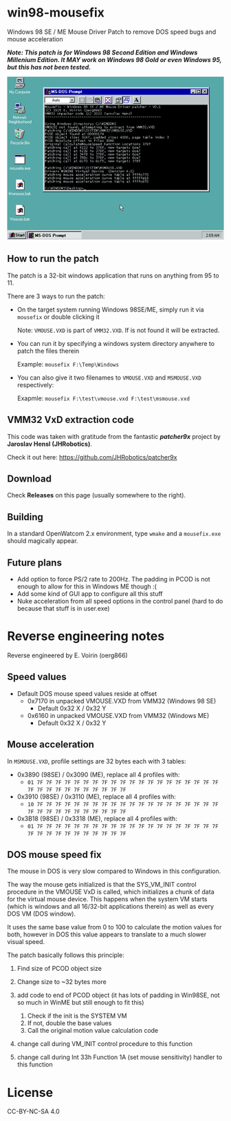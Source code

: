 # win98-mousefix

Windows 98 SE / ME Mouse Driver Patch to remove DOS speed bugs and mouse acceleration

***Note: This patch is for Windows 98 Second Edition and Windows Millenium Edition. It MAY work on Windows 98 Gold or even Windows 95, but this has not been tested.***

![](image.png)

## How to run the patch

The patch is a 32-bit windows application that runs on anything from 95 to 11.

There are 3 ways to run the patch:

* On the target system running Windows 98SE/ME, simply run it via `mousefix` or double clicking it

    Note: `VMOUSE.VXD` is part of `VMM32.VXD`. If is not found it will be extracted.

* You can run it by specifying a windows system directory anywhere to patch the files therein

    Example: `mousefix F:\Temp\Windows`

* You can also give it two filenames to `VMOUSE.VXD` and `MSMOUSE.VXD` respectively:

    Exapmle: `mousefix F:\test\vmouse.vxd F:\test\msmouse.vxd`

## VMM32 VxD extraction code

This code was taken with gratitude from the fantastic ***patcher9x*** project by **Jaroslav Hensl (JHRobotics)**.

Check it out here: https://github.com/JHRobotics/patcher9x

## Download

Check **Releases** on this page (usually somewhere to the right).

## Building

In a standard OpenWatcom 2.x environment, type `wmake` and a `mousefix.exe` should magically appear.

## Future plans

* Add option to force PS/2 rate to 200Hz. The padding in PCOD is not enough to allow for this in Windows ME though :(
* Add some kind of GUI app to configure all this stuff
* Nuke acceleration from all speed options in the control panel (hard to do because that stuff is in user.exe)


# Reverse engineering notes

Reverse engineered by E. Voirin (oerg866)

## Speed values

* Default DOS mouse speed values reside at offset 
	* 0x7170 in unpacked VMOUSE.VXD from VMM32 (Windows 98 SE)
		* Default 0x32 X / 0x32 Y
	* 0x6160 in unpacked VMOUSE.VXD from VMM32 (Windows ME)
		* Default 0x32 X / 0x32 Y

## Mouse acceleration 

In `MSMOUSE.VXD`, profile settings are 32 bytes each with 3 tables:

* 0x3890 (98SE) / 0x3090 (ME), replace all 4 profiles with:
	* `01 7F 7F 7F 7F 7F 7F 7F 7F 7F 7F 7F 7F 7F 7F 7F 7F 7F 7F 7F 7F 7F 7F 7F 7F 7F 7F 7F 7F 7F 7F 7F`
* 0x3910 (98SE) / 0x3110 (ME), replace all 4 profiles with:
	* `10 7F 7F 7F 7F 7F 7F 7F 7F 7F 7F 7F 7F 7F 7F 7F 7F 7F 7F 7F 7F 7F 7F 7F 7F 7F 7F 7F 7F 7F 7F 7F`
* 0x3B18 (98SE) / 0x3318 (ME), replace all 4 profiles with:
	* `01 7F 7F 7F 7F 7F 7F 7F 7F 7F 7F 7F 7F 7F 7F 7F 7F 7F 7F 7F 7F 7F 7F 7F 7F 7F 7F 7F 7F 7F 7F 7F`

## DOS mouse speed fix

The mouse in DOS is very slow compared to Windows in this configuration.

The way the mouse gets initialized is that the SYS_VM_INIT control procedure in the VMOUSE VxD is called, which initializes a chunk of data for the virtual mouse device. This happens when the system VM starts (which is windows and all 16/32-bit applications therein) as well as every DOS VM (DOS window).

It uses the same base value from 0 to 100 to calculate the motion values for both, however in DOS this value appears to translate to a much slower visual speed.

The patch basically follows this principle:

1. Find size of PCOD object size
2. Change size to ~32 bytes more
3. add code to end of PCOD object (it has lots of padding in Win98SE, not so much in WinME but still enough to fit this)

	1. Check if the init is the SYSTEM VM
	2. If not, double the base values
    3. Call the original motion value calculation code

4. change call during VM_INIT control procedure to this function
5. change call during Int 33h Function 1A (set mouse sensitivity) handler to this function

# License

CC-BY-NC-SA 4.0

